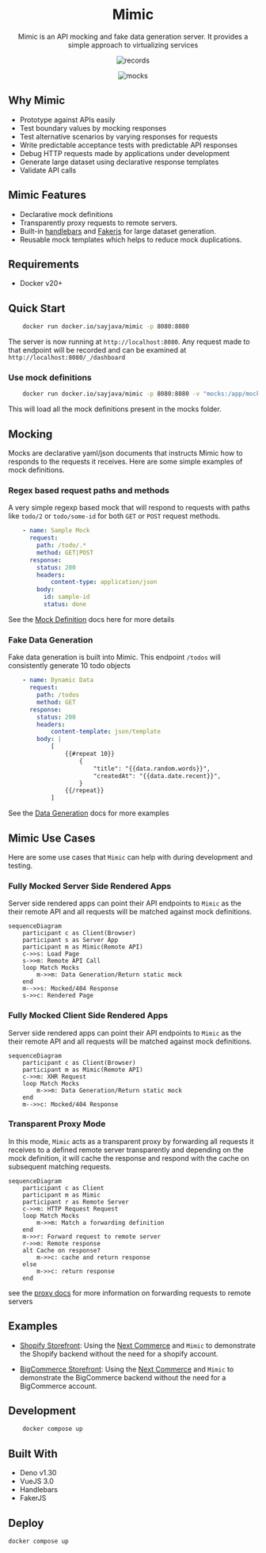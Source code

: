 <h1 align="center">Mimic</h1>
<p align="center">
   Mimic is an API mocking and fake data generation server. It provides a simple approach to virtualizing services
</p>

<p align="center">
<img src="records_screenshot.png" alt="records" />
</p>

<p align="center">
<img src="mocks_screenshot.png" alt="mocks" />
</p>

## Why Mimic

- Prototype against APIs easily
- Test boundary values by mocking responses
- Test alternative scenarios by varying responses for requests
- Write predictable acceptance tests with predictable API responses
- Debug HTTP requests made by applications under development
- Generate large dataset using declarative response templates
- Validate API calls

## Mimic Features

- Declarative mock definitions
- Transparently proxy requests to remote servers.
- Built-in [handlebars](https://handlebarsjs.com/) and [Fakerjs](https://https://fakerjs.dev/) for large dataset generation.
- Reusable mock templates which helps to reduce mock duplications.

## Requirements

- Docker v20+

## Quick Start

```sh
    docker run docker.io/sayjava/mimic -p 8080:8080
```

The server is now running at `http://localhost:8080`. Any request made to that endpoint will be recorded and can be examined at `http://localhost:8080/_/dashboard`

### Use mock definitions

```sh
    docker run docker.io/sayjava/mimic -p 8080:8080 -v "mocks:/app/mocks"
```

This will load all the mock definitions present in the mocks folder.

## Mocking

Mocks are declarative yaml/json documents that instructs Mimic how to responds to the requests it receives. Here are some simple examples of mock definitions.

### Regex based request paths and methods

A very simple regexp based mock that will respond to requests with paths like `todo/2` or `todo/some-id` for both `GET` or `POST` request methods.

```yaml example.yaml
    - name: Sample Mock
      request: 
        path: /todo/.*
        method: GET|POST
      response:
        status: 200
        headers:
            content-type: application/json
        body:
          id: sample-id
          status: done
```

See the [Mock Definition](https//mimic.run/docs/mocking) docs here for more details

### Fake Data Generation

Fake data generation is built into Mimic. This endpoint `/todos` will consistently generate 10 todo objects

```yaml example.yaml
    - name: Dynamic Data
      request: 
        path: /todos
        method: GET
      response:
        status: 200
        headers:
            content-template: json/template
        body: |
            [
                {{#repeat 10}}
                    {
                        "title": "{{data.random.words}}",
                        "createdAt": "{{data.date.recent}}",
                    }
                {{/repeat}}
            ]

```

See the [Data Generation](https//mimic.run/docs/data-generation) docs for more examples

## Mimic Use Cases

Here are some use cases that `Mimic` can help with during development and testing.

### Fully Mocked Server Side Rendered Apps

Server side rendered apps can point their API endpoints to `Mimic` as the their remote API and all requests will be matched against mock definitions.

```mermaid
sequenceDiagram
    participant c as Client(Browser)
    participant s as Server App
    participant m as Mimic(Remote API)
    c->>s: Load Page
    s->>m: Remote API Call
    loop Match Mocks
        m->>m: Data Generation/Return static mock
    end
    m-->>s: Mocked/404 Response
    s->>c: Rendered Page
```

### Fully Mocked Client Side Rendered Apps

Server side rendered apps can point their API endpoints to `Mimic` as the their remote API and all requests will be matched against mock definitions.

```mermaid
sequenceDiagram
    participant c as Client(Browser)
    participant m as Mimic(Remote API)
    c->>m: XHR Request
    loop Match Mocks
        m->>m: Data Generation/Return static mock
    end
    m-->>c: Mocked/404 Response
```

### Transparent Proxy Mode

In this mode, `Mimic` acts as a transparent proxy by forwarding all requests it receives to a defined remote server transparently and depending on the mock definition, it will cache the response and respond with the cache on subsequent matching requests.

```mermaid
sequenceDiagram
    participant c as Client
    participant m as Mimic
    participant r as Remote Server
    c->>m: HTTP Request Request
    loop Match Mocks
        m->>m: Match a forwarding definition
    end
    m->>r: Forward request to remote server 
    r->>m: Remote response
    alt Cache on response?
        m->>c: cache and return response
    else
        m->>c: return response
    end
```

see the [proxy docs](https://mimic.run/docs/proxy) for more information on forwarding requests to remote servers


## Examples

- [Shopify Storefront](https://sayjava/mimic-shopify): Using the [Next Commerce](https://github.com/vercel/commerce) and `Mimic` to demonstrate the Shopify backend without the need for a shopify account.

- [BigCommerce Storefront](https://sayjava/mimic-bigcommerce): Using the [Next Commerce](https://github.com/vercel/commerce) and `Mimic` to demonstrate the BigCommerce backend without the need for a BigCommerce account.

## Development

```sh
    docker compose up
```

## Built With

- Deno v1.30
- VueJS 3.0
- Handlebars
- FakerJS

## Deploy

```shell
docker compose up
```
